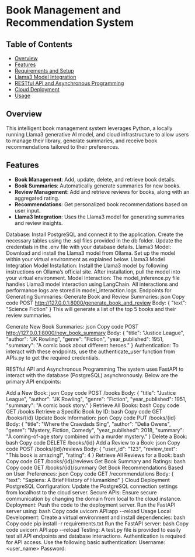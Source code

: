 # Book Management and Recommendation System

## Table of Contents
- [Overview](#overview)
- [Features](#features)
- [Requirements and Setup](#requirements-and-setup)
- [Llama3 Model Integration](#llama3-model-integration)
- [RESTful API and Asynchronous Programming](#restful-api-and-asynchronous-programming)
- [Cloud Deployment](#cloud-deployment)
- [Usage](#usage)

## Overview
This intelligent book management system leverages Python, a locally running Llama3 generative AI model, and cloud infrastructure to allow users to manage their library, generate summaries, and receive book recommendations tailored to their preferences.

## Features
- **Book Management**: Add, update, delete, and retrieve book details.
- **Book Summaries**: Automatically generate summaries for new books.
- **Review Management**: Add and retrieve reviews for books, along with an aggregated rating.
- **Recommendations**: Get personalized book recommendations based on user input.
- **Llama3 Integration**: Uses the Llama3 model for generating summaries and review insights.

Database:
Install PostgreSQL and connect it to the application.
Create the necessary tables using the .sql files provided in the db folder.
Update the credentials in the .env file with your database details.
Llama3 Model:
Download and install the Llama3 model from Ollama.
Set up the model within your virtual environment as explained below.
Llama3 Model Integration
Model Installation:
Install the Llama3 model by following instructions on Ollama’s official site.
After installation, pull the model into your virtual environment.
Model Interaction:
The model_inference.py file handles Llama3 model interaction using LangChain.
All interactions and performance logs are stored in model_interaction.logs.
Endpoints for Generating Summaries:
Generate Book and Review Summaries:
json
Copy code
POST http://127.0.0.1:8000/generate_book_and_review
Body: 
{
  "text": "Science Fiction"
}
This will generate a list of the top 5 books and their review summaries.

Generate New Book Summaries:
json
Copy code
POST http://127.0.0.1:8000/new_book_summary
Body: 
{
  "title": "Justice League",
  "author": "JK Rowling",
  "genre": "Fiction",
  "year_published": 1951,
  "summary": "A comic book about different heroes."
}
Authentication: To interact with these endpoints, use the authenticate_user function from APIs.py to get the required credentials.

RESTful API and Asynchronous Programming
The system uses FastAPI to interact with the database (PostgreSQL) asynchronously. Below are the primary API endpoints:

Add a New Book:
json
Copy code
POST /books
Body:
{
  "title": "Justice League",
  "author": "JK Rowling",
  "genre": "Fiction",
  "year_published": 1951,
  "summary": "A comic book story."
}
Retrieve All Books:
bash
Copy code
GET /books
Retrieve a Specific Book by ID:
bash
Copy code
GET /books/{id}
Update Book Information:
json
Copy code
PUT /books/{id}
Body: 
{
  "title": "Where the Crawdads Sing",
  "author": "Delia Owens",
  "genre": "Mystery, Fiction, Comedy",
  "year_published": 2018,
  "summary": "A coming-of-age story combined with a murder mystery."
}
Delete a Book:
bash
Copy code
DELETE /books/{id}
Add a Review to a Book:
json
Copy code
POST /books/{id}/reviews
Body: 
{
  "user_id": "123",
  "review_text": "This book is amazing!",
  "rating": 4
}
Retrieve All Reviews for a Book:
bash
Copy code
GET /books/{id}/reviews
Get Book Summary and Ratings:
bash
Copy code
GET /books/{id}/summary
Get Book Recommendations Based on User Preferences:
json
Copy code
GET /recommendations
Body: 
{
  "text": "Sapiens: A Brief History of Humankind"
}
Cloud Deployment
PostgreSQL Configuration:
Update the PostgreSQL connection settings from localhost to the cloud server.
Secure APIs:
Ensure secure communication by changing the domain from local to the cloud instance.
Deployment:
Push the code to the deployment server.
Run the FastAPI server using:
bash
Copy code
uvicorn API:app --reload
Usage
Local Development:
Create a virtual environment and install dependencies:
bash
Copy code
pip install -r requirements.txt
Run the FastAPI server:
bash
Copy code
uvicorn API:app --reload
Testing:
A test.py file is provided to easily test all API endpoints and database interactions.
Authentication is required for API access. Use the following basic authentication:
Username: <user_name>
Password: <password>
